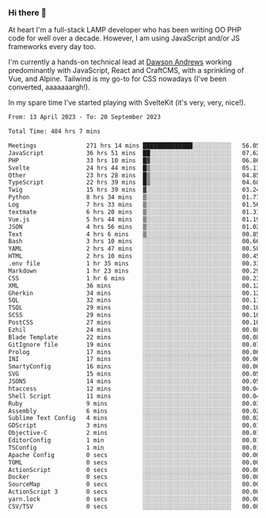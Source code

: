 ### Hi there 👋

<!--
**JamesNock/JamesNock** is a ✨ _special_ ✨ repository because its `README.md` (this file) appears on your GitHub profile.

Here are some ideas to get you started:

- 🔭 I’m currently working on ...
- 🌱 I’m currently learning ...
- 👯 I’m looking to collaborate on ...
- 🤔 I’m looking for help with ...
- 💬 Ask me about ...
- 📫 How to reach me: ...
- 😄 Pronouns: ...
- ⚡ Fun fact: ...
-->
At heart I'm a full-stack LAMP developer who has been writing OO PHP code for well over a decade. However, I am using JavaScript and/or JS frameworks every day too.

I'm currently a hands-on technical lead at [Dawson Andrews](https://www.dawsonandrews.com/) working predominantly with JavaScript, React and CraftCMS, with a sprinkling of Vue, and Alpine. Tailwind is my go-to for CSS nowadays (I've been converted, aaaaaaargh!).

In my spare time I've started playing with SvelteKit (it's very, very, nice!).

<!--START_SECTION:waka-->

```txt
From: 13 April 2023 - To: 20 September 2023

Total Time: 484 hrs 7 mins

Meetings              271 hrs 14 mins ██████████████░░░░░░░░░░░   56.05 %
JavaScript            36 hrs 51 mins  ██░░░░░░░░░░░░░░░░░░░░░░░   07.62 %
PHP                   33 hrs 10 mins  █▓░░░░░░░░░░░░░░░░░░░░░░░   06.86 %
Svelte                24 hrs 44 mins  █▒░░░░░░░░░░░░░░░░░░░░░░░   05.11 %
Other                 23 hrs 28 mins  █▒░░░░░░░░░░░░░░░░░░░░░░░   04.85 %
TypeScript            22 hrs 39 mins  █▒░░░░░░░░░░░░░░░░░░░░░░░   04.68 %
Twig                  15 hrs 39 mins  ▓░░░░░░░░░░░░░░░░░░░░░░░░   03.24 %
Python                8 hrs 34 mins   ▒░░░░░░░░░░░░░░░░░░░░░░░░   01.77 %
Log                   7 hrs 33 mins   ▒░░░░░░░░░░░░░░░░░░░░░░░░   01.56 %
textmate              6 hrs 20 mins   ▒░░░░░░░░░░░░░░░░░░░░░░░░   01.31 %
Vue.js                5 hrs 44 mins   ▒░░░░░░░░░░░░░░░░░░░░░░░░   01.19 %
JSON                  4 hrs 56 mins   ▒░░░░░░░░░░░░░░░░░░░░░░░░   01.02 %
Text                  4 hrs 6 mins    ▒░░░░░░░░░░░░░░░░░░░░░░░░   00.85 %
Bash                  3 hrs 10 mins   ░░░░░░░░░░░░░░░░░░░░░░░░░   00.66 %
YAML                  2 hrs 47 mins   ░░░░░░░░░░░░░░░░░░░░░░░░░   00.58 %
HTML                  2 hrs 10 mins   ░░░░░░░░░░░░░░░░░░░░░░░░░   00.45 %
.env file             1 hr 35 mins    ░░░░░░░░░░░░░░░░░░░░░░░░░   00.33 %
Markdown              1 hr 23 mins    ░░░░░░░░░░░░░░░░░░░░░░░░░   00.29 %
CSS                   1 hr 6 mins     ░░░░░░░░░░░░░░░░░░░░░░░░░   00.23 %
XML                   36 mins         ░░░░░░░░░░░░░░░░░░░░░░░░░   00.12 %
Gherkin               34 mins         ░░░░░░░░░░░░░░░░░░░░░░░░░   00.12 %
SQL                   32 mins         ░░░░░░░░░░░░░░░░░░░░░░░░░   00.11 %
TSQL                  29 mins         ░░░░░░░░░░░░░░░░░░░░░░░░░   00.10 %
SCSS                  29 mins         ░░░░░░░░░░░░░░░░░░░░░░░░░   00.10 %
PostCSS               27 mins         ░░░░░░░░░░░░░░░░░░░░░░░░░   00.10 %
Ezhil                 24 mins         ░░░░░░░░░░░░░░░░░░░░░░░░░   00.08 %
Blade Template        22 mins         ░░░░░░░░░░░░░░░░░░░░░░░░░   00.08 %
GitIgnore file        19 mins         ░░░░░░░░░░░░░░░░░░░░░░░░░   00.07 %
Prolog                17 mins         ░░░░░░░░░░░░░░░░░░░░░░░░░   00.06 %
INI                   17 mins         ░░░░░░░░░░░░░░░░░░░░░░░░░   00.06 %
SmartyConfig          16 mins         ░░░░░░░░░░░░░░░░░░░░░░░░░   00.06 %
SVG                   15 mins         ░░░░░░░░░░░░░░░░░░░░░░░░░   00.05 %
JSON5                 14 mins         ░░░░░░░░░░░░░░░░░░░░░░░░░   00.05 %
htaccess              12 mins         ░░░░░░░░░░░░░░░░░░░░░░░░░   00.04 %
Shell Script          11 mins         ░░░░░░░░░░░░░░░░░░░░░░░░░   00.04 %
Ruby                  9 mins          ░░░░░░░░░░░░░░░░░░░░░░░░░   00.03 %
Assembly              6 mins          ░░░░░░░░░░░░░░░░░░░░░░░░░   00.02 %
Sublime Text Config   4 mins          ░░░░░░░░░░░░░░░░░░░░░░░░░   00.02 %
GDScript              3 mins          ░░░░░░░░░░░░░░░░░░░░░░░░░   00.01 %
Objective-C           2 mins          ░░░░░░░░░░░░░░░░░░░░░░░░░   00.01 %
EditorConfig          1 min           ░░░░░░░░░░░░░░░░░░░░░░░░░   00.01 %
TSConfig              1 min           ░░░░░░░░░░░░░░░░░░░░░░░░░   00.01 %
Apache Config         0 secs          ░░░░░░░░░░░░░░░░░░░░░░░░░   00.00 %
TOML                  0 secs          ░░░░░░░░░░░░░░░░░░░░░░░░░   00.00 %
ActionScript          0 secs          ░░░░░░░░░░░░░░░░░░░░░░░░░   00.00 %
Docker                0 secs          ░░░░░░░░░░░░░░░░░░░░░░░░░   00.00 %
SourceMap             0 secs          ░░░░░░░░░░░░░░░░░░░░░░░░░   00.00 %
ActionScript 3        0 secs          ░░░░░░░░░░░░░░░░░░░░░░░░░   00.00 %
yarn.lock             0 secs          ░░░░░░░░░░░░░░░░░░░░░░░░░   00.00 %
CSV/TSV               0 secs          ░░░░░░░░░░░░░░░░░░░░░░░░░   00.00 %
```

<!--END_SECTION:waka-->
